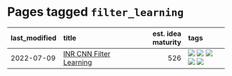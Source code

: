 # Pages tagged `filter_learning`

|last_modified|title|est. idea maturity|tags
|:---|:---|---:|:---|
|2022-07-09|[INR CNN Filter Learning](../INR_CNN_filter_learning.md)|526|[![](https://img.shields.io/badge/tag-CNN-ac8815)](../tags/CNN.md) [![](https://img.shields.io/badge/tag-INR-161a53)](../tags/INR.md) [![](https://img.shields.io/badge/tag-deep_learning-b3194)](../tags/deep_learning.md) [![](https://img.shields.io/badge/tag-experimental-4db4d2)](../tags/experimental.md) [![](https://img.shields.io/badge/tag-filter_learning-34720)](../tags/filter_learning.md)|